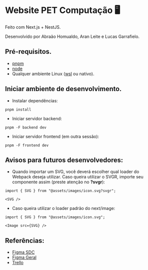 # Website PET Computação 🖥️

Feito com Next.js + NestJS.

Desenvolvido por Abraão Homualdo, Aran Leite e Lucas Garrafielo.

## Pré-requisitos.
 - [pnpm](https://pnpm.io/pt/)
 - [node](https://nodejs.org/pt-br)
 - Qualquer ambiente Linux ([wsl](https://learn.microsoft.com/pt-br/windows/wsl/install) ou nativo).

## Iniciar ambiente de desenvolvimento.
 - Instalar dependências:
```
pnpm install
```
 - Iniciar servidor backend:
```
pnpm -F backend dev
```
 - Iniciar servidor frontend (em outra sessão):
```
pnpm -F frontend dev
```

## Avisos para futuros desenvolvedores:
 - Quando importar um SVG, você deverá escolher qual loader do Webpack deseja utilizar. Caso queira utilizar o SVGR, importe seu componente assim (preste atenção no **?svgr**):
```tsx
import { SVG } from "@assets/images/icon.svg?svgr";

<SVG />
```
 - Caso queira utilizar o loader padrão do next/image:
```tsx
import { SVG } from "@assets/images/icon.svg";

<Image src={SVG} />
```

## Referências:
 - [Figma SDC](https://www.figma.com/file/dDbK7BZhKKwMkDRDbWaGS8/SDC-XXX)
 - [Figma Geral](https://www.figma.com/file/2gWwDF97q7tnys2nwqBIYe/Projeto-SITE-Pet(Prototipagem)?node-id=96-17&t=zlDtkX5sw9pmRbOz-0)
 - [Trello](https://trello.com/b/pQs2hT3F/site-pet)
